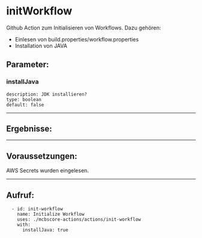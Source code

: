 # initWorkflow

Github Action zum Initialisieren von Workflows. Dazu gehören:
- Einlesen von build.properties/workflow.properties
- Installation von JAVA

## Parameter:
### installJava
    description: JDK installieren?
    type: boolean
    default: false

---

## Ergebnisse:

---

## Voraussetzungen:

AWS Secrets wurden eingelesen.

---

## Aufruf:

      - id: init-workflow
        name: Initialize Workflow
        uses: ./mcbscore-actions/actions/init-workflow
        with:
          installJava: true